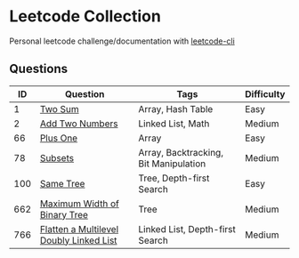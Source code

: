 # Leetcode Collection

Personal leetcode challenge/documentation with [leetcode-cli](https://github.com/kavimaluskam/leetcode-cli)

## Questions

| ID | Question | Tags | Difficulty |
| -- | -------- | ---- | --------- |
|  1 | [Two Sum](./1_two-sum) | Array, Hash Table | Easy |
|  2 | [Add Two Numbers](./2_add-two-numbers) | Linked List, Math | Medium |
| 66 | [Plus One](66_plus-one) | Array | Easy |
| 78 | [Subsets](78_subsets) | Array, Backtracking, Bit Manipulation | Medium |
| 100 | [Same Tree](100_same-tree) | Tree, Depth-first Search | Easy |
| 662| [Maximum Width of Binary Tree](./662_maximum-width-of-binary-tree) | Tree | Medium |
| 766 | [Flatten a Multilevel Doubly Linked List](766_flatten-a-multilevel-doubly-linked-list) | Linked List, Depth-first Search | Medium |
